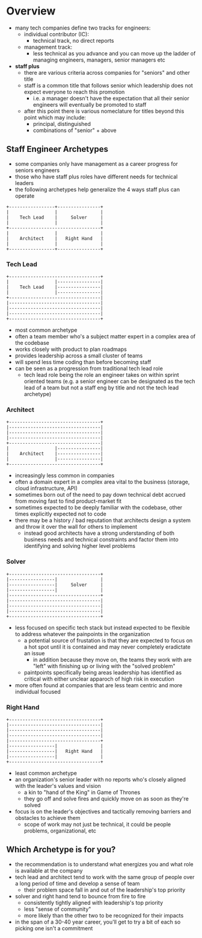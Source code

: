 # Overview

* many tech companies define two tracks for engineers:
  * individual contributor (IC):
    * technical track, no direct reports
  * management track:
    * less technical as you advance and you can move up the ladder of managing engineers, managers, senior managers etc
* **staff plus**
  * there are various criteria across companies for "seniors" and other title
  * staff is a common title that follows senior which leadership does not expect everyone to reach this promotion
    * i.e. a manager doesn't have the expectation that all their senior engineers will eventually be promoted to staff
  * after this point there is various nomeclature for titles beyond this point which may include:
    * principal, distinguished
    * combinations of "senior" + above
 
## Staff Engineer Archetypes
 
* some companies only have management as a career progress for seniors engineers
* those who have staff plus roles have different needs for technical leaders
* the following archetypes help generalize the 4 ways staff plus can operate

```
+-----------------+----------------+
|                 |                |
|    Tech Lead    |     Solver     |
|                 |                |
+----------------------------------+
|                 |                |
|    Architect    |   Right Hand   |
|                 |                |
+-----------------+----------------+
```

### Tech Lead

```
+----------------------------------+
|                 |----------------|
|    Tech Lead    |----------------|
|                 |----------------|
+----------------------------------|
|----------------------------------|
|----------------------------------|
|----------------------------------|
+----------------------------------+
```

* most common archetype
* often a team member who's a subject matter expert in a complex area of the codebase
* works closely with product to plan roadmaps
* provides leadership across a small cluster of teams
* will spend less time coding than before becoming staff
* can be seen as a progression from traditional tech lead role
  * tech lead role being the role an engineer takes on within sprint oriented teams (e.g. a senior engineer can be designated as the tech lead of a team but not a staff eng by title and not the tech lead archetype)

### Architect

```
+----------------------------------+
|----------------------------------|
|----------------------------------|
|----------------------------------|
+----------------------------------|
|                 |----------------|
|    Architect    |----------------|
|                 |----------------|
+----------------------------------+
```

* increasingly less common in companies
* often a domain expert in a complex area vital to the business (storage, cloud infrastructure, API)
* sometimes born out of the need to pay down technical debt accrued from moving fast to find product-market fit
* sometimes expected to be deeply familiar with the codebase, other times explicitly expected not to code
* there may be a history / bad reputation that architects design a system and throw it over the wall for others to implement
  * instead good architects have a strong understanding of both business needs and technical constraints and factor them into identifying and solving higher level problems

### Solver

```
+----------------------------------+
|-----------------|                |
|-----------------|     Solver     |
|-----------------|                |
|----------------------------------+
|----------------------------------|
|----------------------------------|
|----------------------------------|
+----------------------------------+
```

* less focused on specific tech stack but instead expected to be flexible to address whatever the painpoints in the organization
  * a potential source of frustation is that they are expected to focus on a hot spot until it is contained and may never completely eradictate an issue
    * in addition because they move on, the teams they work with are "left" with finishing up or living with the "solved problem" 
  * paintpoints specifically being areas leadership has identified as critical with either unclear apparoch of high risk in execution
* more often found at companies that are less team centric and more individual focused

### Right Hand

```
+----------------------------------+
|----------------------------------|
|----------------------------------|
|----------------------------------|
|----------------------------------+
|-----------------|                |
|-----------------|   Right Hand   |
|-----------------|                |
+----------------------------------+
```

* least common archetype
* an organization's senior leader with no reports who's closely aligned with the leader's values and vision
  * a kin to "hand of the King" in Game of Thrones
  * they go off and solve fires and quickly move on as soon as they're solved
* focus is on the leader's objectives and tactically removing barriers and obstacles to achieve them
  * scope of work may not just be technical, it could be people problems, organizational, etc

## Which Archetype is for you?

* the recommendation is to understand what energizes you and what role is available at the company
* tech lead and architect tend to work with the same group of people over a long period of time and develop a sense of team
  * their problem space fall in and out of the leadership's top priority 
* solver and right hand tend to bounce from fire to fire
  * consistently tightly aligned with leadership's top priority
  * less "sense of community"
  * more likely than the other two to be recognized for their impacts
* in the span of a 30-40 year career, you'll get to try a bit of each so picking one isn't a commitment
